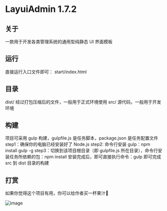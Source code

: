 LayuiAdmin 1.7.2
===============

## 关于

一款用于开发各类管理系统的通用型纯静态 UI 界面模板

## 运行

直接运行入口文件即可： start/index.html

## 目录

dist/  经过打包压缩后的文件，一般用于正式环境使用
src/   源代码，一般用于开发环境

## 构建

项目可采用 gulp 构建，gulpfile.js 是任务脚本，package.json 是任务配置文件
step1：确保你的电脑已经安装好了 Node.js
step2: 命令行安装 gulp：npm install gulp -g
step3：切换到该项目根目录（即 gulpfile.js 所在目录），命令行安装任务所依赖的包：npm install
安装完成后，即可直接执行命令：gulp
即可完成 src 到 dist 目录的构建

## 打赏

如果你觉得这个项目有用，你可以给作者买一杯果汁🍹

![image](https://github.com/white1022/yanlei-doc/image/donate.jpg)
